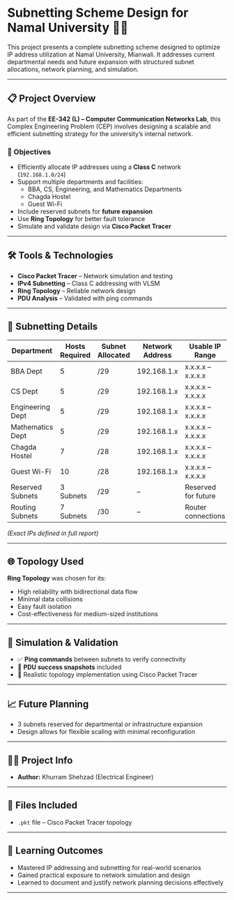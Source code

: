 # Subnetting Scheme Design for Namal University 🏫📡

This project presents a complete subnetting scheme designed to optimize IP address utilization at Namal University, Mianwali. It addresses current departmental needs and future expansion with structured subnet allocations, network planning, and simulation.

---

## 📋 Project Overview

As part of the **EE-342 (L) – Computer Communication Networks Lab**, this Complex Engineering Problem (CEP) involves designing a scalable and efficient subnetting strategy for the university’s internal network.

### 🎯 Objectives

- Efficiently allocate IP addresses using a **Class C** network (`192.168.1.0/24`)
- Support multiple departments and facilities:
  - BBA, CS, Engineering, and Mathematics Departments
  - Chagda Hostel
  - Guest Wi-Fi
- Include reserved subnets for **future expansion**
- Use **Ring Topology** for better fault tolerance
- Simulate and validate design via **Cisco Packet Tracer**

---

## 🛠️ Tools & Technologies

- **Cisco Packet Tracer** – Network simulation and testing
- **IPv4 Subnetting** – Class C addressing with VLSM
- **Ring Topology** – Reliable network design
- **PDU Analysis** – Validated with ping commands

---

## 🧮 Subnetting Details

| Department         | Hosts Required | Subnet Allocated | Network Address | Usable IP Range     |
|--------------------|----------------|------------------|------------------|----------------------|
| BBA Dept           | 5              | /29              | 192.168.1.x      | x.x.x.x – x.x.x.x    |
| CS Dept            | 5              | /29              | 192.168.1.x      | x.x.x.x – x.x.x.x    |
| Engineering Dept   | 5              | /29              | 192.168.1.x      | x.x.x.x – x.x.x.x    |
| Mathematics Dept   | 5              | /29              | 192.168.1.x      | x.x.x.x – x.x.x.x    |
| Chagda Hostel      | 7              | /28              | 192.168.1.x      | x.x.x.x – x.x.x.x    |
| Guest Wi-Fi        | 10             | /28              | 192.168.1.x      | x.x.x.x – x.x.x.x    |
| Reserved Subnets   | 3 Subnets      | /29               | –                | Reserved for future |
| Routing Subnets    | 7 Subnets      | /30               | –                | Router connections  |

*(Exact IPs defined in full report)*

---

## 🌐 Topology Used

**Ring Topology** was chosen for its:
- High reliability with bidirectional data flow
- Minimal data collisions
- Easy fault isolation
- Cost-effectiveness for medium-sized institutions

---

## 🧪 Simulation & Validation

- ✅ **Ping commands** between subnets to verify connectivity
- 📸 **PDU success snapshots** included
- 🔄 Realistic topology implementation using Cisco Packet Tracer

---

## 📈 Future Planning

- 3 subnets reserved for departmental or infrastructure expansion
- Design allows for flexible scaling with minimal reconfiguration

---

## 👨‍🎓 Project Info

- **Author:** Khurram Shehzad (Electrical Engineer) 

---

## 📁 Files Included
  
- `.pkt` file – Cisco Packet Tracer topology  

---

## 📌 Learning Outcomes

- Mastered IP addressing and subnetting for real-world scenarios  
- Gained practical exposure to network simulation and design  
- Learned to document and justify network planning decisions effectively  

---

